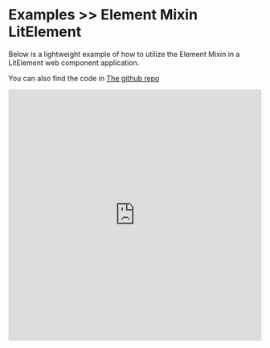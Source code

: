 # Examples >> Element Mixin LitElement

Below is a lightweight example of how to utilize the Element Mixin in a LitElement web component application.

You can also find the code in [The github repo](https://github.com/stoxy-js/stoxy-element-mixin/tree/main/examples/lit-element-demo)

<iframe src="https://codesandbox.io/embed/modest-platform-hynnf?fontsize=14&hidenavigation=1&theme=dark"
     style="width:100%; height:500px; border:0; border-radius: 4px; overflow:hidden;"
     title="modest-platform-hynnf"
     allow="accelerometer; ambient-light-sensor; camera; encrypted-media; geolocation; gyroscope; hid; microphone; midi; payment; usb; vr; xr-spatial-tracking"
     sandbox="allow-forms allow-modals allow-popups allow-presentation allow-same-origin allow-scripts"
   ></iframe>
